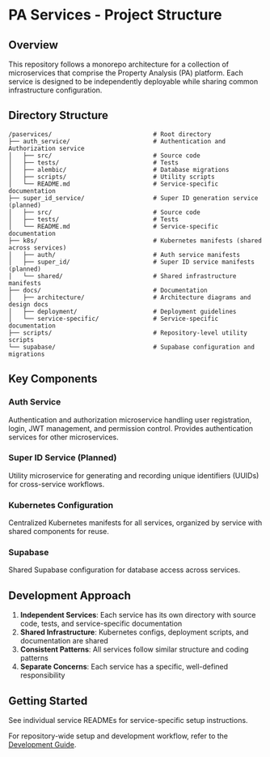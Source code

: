 # PA Services - Project Structure

## Overview

This repository follows a monorepo architecture for a collection of microservices that comprise the Property Analysis (PA) platform. Each service is designed to be independently deployable while sharing common infrastructure configuration.

## Directory Structure

```
/paservices/                            # Root directory
├── auth_service/                       # Authentication and Authorization service
│   ├── src/                            # Source code
│   ├── tests/                          # Tests
│   ├── alembic/                        # Database migrations
│   ├── scripts/                        # Utility scripts
│   └── README.md                       # Service-specific documentation
├── super_id_service/                   # Super ID generation service (planned)
│   ├── src/                            # Source code
│   ├── tests/                          # Tests
│   └── README.md                       # Service-specific documentation
├── k8s/                                # Kubernetes manifests (shared across services)
│   ├── auth/                           # Auth service manifests
│   ├── super_id/                       # Super ID service manifests (planned)
│   └── shared/                         # Shared infrastructure manifests
├── docs/                               # Documentation
│   ├── architecture/                   # Architecture diagrams and design docs
│   ├── deployment/                     # Deployment guidelines
│   └── service-specific/               # Service-specific documentation
├── scripts/                            # Repository-level utility scripts
└── supabase/                           # Supabase configuration and migrations
```

## Key Components

### Auth Service

Authentication and authorization microservice handling user registration, login, JWT management, and permission control. Provides authentication services for other microservices.

### Super ID Service (Planned)

Utility microservice for generating and recording unique identifiers (UUIDs) for cross-service workflows.

### Kubernetes Configuration

Centralized Kubernetes manifests for all services, organized by service with shared components for reuse.

### Supabase

Shared Supabase configuration for database access across services.

## Development Approach

1. **Independent Services**: Each service has its own directory with source code, tests, and service-specific documentation
2. **Shared Infrastructure**: Kubernetes configs, deployment scripts, and documentation are shared
3. **Consistent Patterns**: All services follow similar structure and coding patterns
4. **Separate Concerns**: Each service has a specific, well-defined responsibility

## Getting Started

See individual service READMEs for service-specific setup instructions.

For repository-wide setup and development workflow, refer to the [Development Guide](docs/development.md).
